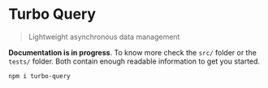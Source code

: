 # Turbo Query

> Lightweight asynchronous data management

**Documentation is in progress**. To know more check the `src/` folder or the `tests/` folder. Both contain enough readable information to get you started.

```
npm i turbo-query
```
